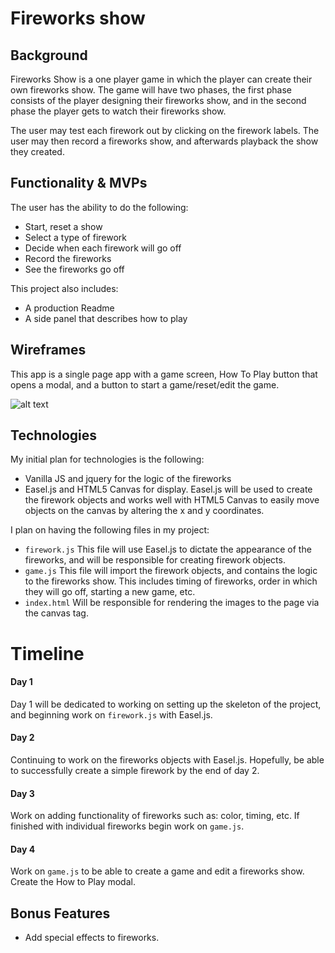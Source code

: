 # Fireworks show

## Background

Fireworks Show is a one player game in which the player can create their own fireworks show. The game will have two phases, the first phase consists of the player designing their fireworks show, and in the second phase the player gets to watch their fireworks show.

The user may test each firework out by clicking on the firework labels. The user may then record a fireworks show, and afterwards playback the show they created.


## Functionality & MVPs

The user has the ability to do the following:

-  Start, reset a show
-  Select a type of firework
-  Decide when each firework will go off
-  Record the fireworks
-  See the fireworks go off

This project also includes:

-  A production Readme
-  A side panel that describes how to play


## Wireframes

This app is a single page app with a game screen, How To Play button that opens a modal, and a button to start a game/reset/edit the game.

![alt text](http://res.cloudinary.com/roscoe/image/upload/v1501444952/soccer_wireframe_kcp129.png)

## Technologies
  My initial plan for technologies is the following:
  -  Vanilla JS and jquery for the logic of the fireworks
  -  Easel.js and HTML5 Canvas for display. Easel.js will be used to create the firework objects and works well with HTML5 Canvas to easily move objects on the canvas by altering the x and y coordinates.

  I plan on having the following files in my project:

  - ```firework.js``` This file will use Easel.js to dictate the appearance of the fireworks, and will be responsible for creating firework objects.
  - ```game.js``` This file will import the firework objects, and contains the logic to the fireworks show. This includes timing of fireworks, order in which they will go off, starting a new game, etc.
  - ```index.html``` Will be responsible for rendering the images to the page via the canvas tag.


# Timeline

#### Day 1
  Day 1 will be dedicated to working on setting up the skeleton of the project, and beginning work on ```firework.js``` with Easel.js.

#### Day 2
  Continuing to work on the fireworks objects with Easel.js. Hopefully, be able to successfully create a simple firework by the end of day 2.

#### Day 3
  Work on adding functionality of fireworks such as: color, timing, etc. If finished with individual fireworks begin work on ```game.js```.

#### Day 4
  Work on ```game.js``` to be able to create a game and edit a fireworks show. Create the How to Play modal.

## Bonus Features

  - Add special effects to fireworks.
